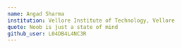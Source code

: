 ```yaml
---
name: Angad Sharma
institution: Vellore Institute of Technology, Vellore
quote: Noob is just a state of mind
github_user: L04DB4L4NC3R
---
```

